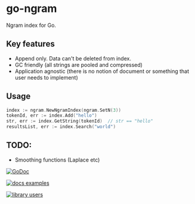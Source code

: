 go-ngram
========

Ngram index for Go.

## Key features

* Append only. Data can't be deleted from index.
* GC friendly (all strings are pooled and compressed)
* Application agnostic (there is no notion of document or something that user needs to implement)
 

## Usage

```go
index := ngram.NewNgramIndex(ngram.SetN(3))
tokenId, err := index.Add("hello") 
str, err := index.GetString(tokenId)  // str == "hello"
resultsList, err := index.Search("world")
```

## TODO:

* Smoothing functions (Laplace etc)

[![GoDoc](https://godoc.org/github.com/Lazin/go-ngram?status.png)](https://godoc.org/github.com/Lazin/go-ngram)

[![docs examples](https://sourcegraph.com/api/repos/github.com/Lazin/go-ngram/.badges/docs-examples.png)](https://sourcegraph.com/github.com/Lazin/go-ngram)

[![library users](https://sourcegraph.com/api/repos/github.com/Lazin/go-ngram/.badges/library-users.png)](https://sourcegraph.com/github.com/Lazin/go-ngram)
